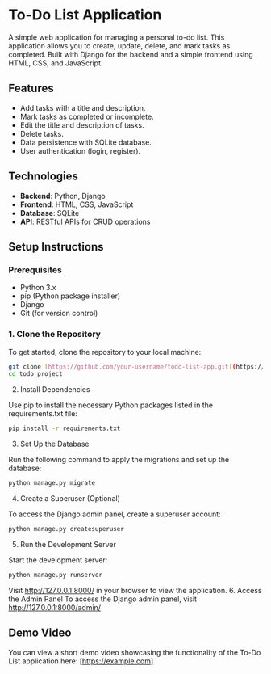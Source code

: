 # To-Do List Application

A simple web application for managing a personal to-do list. This application allows you to create, update, delete, and mark tasks as completed. Built with Django for the backend and a simple frontend using HTML, CSS, and JavaScript.

## Features

- Add tasks with a title and description.
- Mark tasks as completed or incomplete.
- Edit the title and description of tasks.
- Delete tasks.
- Data persistence with SQLite database.
- User authentication (login, register).

## Technologies

- **Backend**: Python, Django
- **Frontend**: HTML, CSS, JavaScript
- **Database**: SQLite
- **API**: RESTful APIs for CRUD operations

## Setup Instructions

### Prerequisites

- Python 3.x
- pip (Python package installer)
- Django
- Git (for version control)


### 1. Clone the Repository

To get started, clone the repository to your local machine:

```bash
git clone [https://github.com/your-username/todo-list-app.git](https://github.com/myselfharsh7/todo_project.git)
cd todo_project
```
2. Install Dependencies

Use pip to install the necessary Python packages listed in the requirements.txt file:
```bash
pip install -r requirements.txt
```
3. Set Up the Database

Run the following command to apply the migrations and set up the database:
```bash
python manage.py migrate
```
4. Create a Superuser (Optional)

To access the Django admin panel, create a superuser account:
```bash
python manage.py createsuperuser
```
5. Run the Development Server

Start the development server:
```bash
python manage.py runserver
```
Visit http://127.0.0.1:8000/ in your browser to view the application.
6. Access the Admin Panel 
To access the Django admin panel, visit http://127.0.0.1:8000/admin/

## Demo Video

You can view a short demo video showcasing the functionality of the To-Do List application here: [https://example.com]
